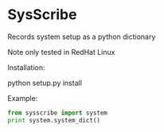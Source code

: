 SysScribe
=========

Records system setup as a python dictionary

Note only tested in RedHat Linux

Installation:

python setup.py install

Example:

```python
from sysscribe import system  
print system.system_dict()
```
